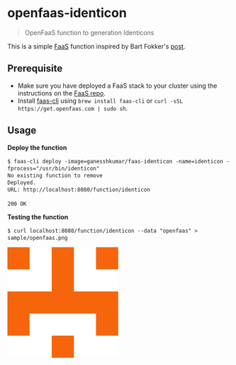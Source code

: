 # openfaas-identicon
> OpenFaaS function to generation Identicons

This is a simple [FaaS](https://github.com/openfaas/faas) function inspired by Bart Fokker's [post](https://blog.bartfokker.nl/identicon/).

## Prerequisite
* Make sure you have deployed a FaaS stack to your cluster using the instructions on the [FaaS repo](https://github.com/alexellis/faas).
* Install [faas-cli](https://github.com/alexellis/faas-cli/) using `brew install faas-cli` or `curl -sSL https://get.openfaas.com | sudo sh`.

## Usage
**Deploy the function**
```
$ faas-cli deploy -image=ganesshkumar/faas-identicon -name=identicon -fprocess="/usr/bin/identicon"
No existing function to remove
Deployed.
URL: http://localhost:8080/function/identicon

200 OK
```

**Testing the function**
```
$ curl localhost:8080/function/identicon --data "openfaas" > sample/openfaas.png
```

![Sample image generated for openfaas](sample/openfaas.png)
